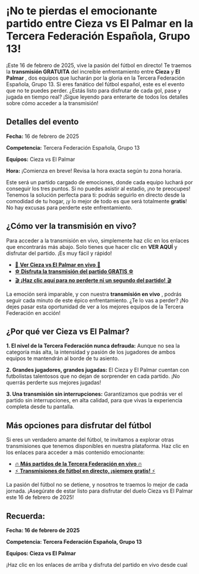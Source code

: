 # ¡No te pierdas el emocionante partido entre Cieza vs El Palmar en la Tercera Federación Española, Grupo 13!

¡Este 16 de febrero de 2025, vive la pasión del fútbol en directo! Te traemos la **transmisión GRATUITA** del increíble enfrentamiento entre **Cieza** y **El Palmar** , dos equipos que lucharán por la gloria en la Tercera Federación Española, Grupo 13. Si eres fanático del fútbol español, este es el evento que no te puedes perder. ¿Estás listo para disfrutar de cada gol, pase y jugada en tiempo real? ¡Sigue leyendo para enterarte de todos los detalles sobre cómo acceder a la transmisión!

## Detalles del evento

**Fecha:** 16 de febrero de 2025

**Competencia:** Tercera Federación Española, Grupo 13

**Equipos:** Cieza vs El Palmar

**Hora:** ¡Comienza en breve! Revisa la hora exacta según tu zona horaria.

Este será un partido cargado de emociones, donde cada equipo luchará por conseguir los tres puntos. Si no puedes asistir al estadio, ¡no te preocupes! Tenemos la solución perfecta para ti: podrás seguirlo en directo desde la comodidad de tu hogar, ¡y lo mejor de todo es que será totalmente **gratis**! No hay excusas para perderte este enfrentamiento.

## ¿Cómo ver la transmisión en vivo?

Para acceder a la transmisión en vivo, simplemente haz clic en los enlaces que encontrarás más abajo. Solo tienes que hacer clic en **VER AQUÍ** y disfrutar del partido. ¡Es muy fácil y rápido!

- [🔴 **Ver Cieza vs El Palmar en vivo** 🔴](https://tinyurl.com/livestreamfreeo?st=Cieza+vs+El+Palmar&si=gh)
- [⚽ **Disfruta la transmisión del partido GRATIS** ⚽](https://tinyurl.com/livestreamfreeo?st=Cieza+vs+El+Palmar&si=gh)
- [🎬 **¡Haz clic aquí para no perderte ni un segundo del partido!** 🎬](https://tinyurl.com/livestreamfreeo?st=Cieza+vs+El+Palmar&si=gh)

La emoción será imparable, y con nuestra **transmisión en vivo** , podrás seguir cada minuto de este épico enfrentamiento. ¿Te lo vas a perder? ¡No dejes pasar esta oportunidad de ver a los mejores equipos de la Tercera Federación en acción!

## ¿Por qué ver Cieza vs El Palmar?

**1. El nivel de la Tercera Federación nunca defrauda:** Aunque no sea la categoría más alta, la intensidad y pasión de los jugadores de ambos equipos te mantendrán al borde de tu asiento.

**2. Grandes jugadores, grandes jugadas:** El Cieza y El Palmar cuentan con futbolistas talentosos que no dejan de sorprender en cada partido. ¡No querrás perderte sus mejores jugadas!

**3. Una transmisión sin interrupciones:** Garantizamos que podrás ver el partido sin interrupciones, en alta calidad, para que vivas la experiencia completa desde tu pantalla.

## Más opciones para disfrutar del fútbol

Si eres un verdadero amante del fútbol, te invitamos a explorar otras transmisiones que tenemos disponibles en nuestra plataforma. Haz clic en los enlaces para acceder a más contenido emocionante:

- [🔥 **Más partidos de la Tercera Federación en vivo** 🔥](https://tinyurl.com/livestreamfreeo?st=Cieza+vs+El+Palmar&si=gh)
- [⚡ **Transmisiones de fútbol en directo, ¡siempre gratis!** ⚡](https://tinyurl.com/livestreamfreeo?st=Cieza+vs+El+Palmar&si=gh)

La pasión del fútbol no se detiene, y nosotros te traemos lo mejor de cada jornada. ¡Asegúrate de estar listo para disfrutar del duelo Cieza vs El Palmar este 16 de febrero de 2025!

## Recuerda:

**Fecha: 16 de febrero de 2025**

**Competencia: Tercera Federación Española, Grupo 13**

**Equipos: Cieza vs El Palmar**

¡Haz clic en los enlaces de arriba y disfruta del partido en vivo desde cual

